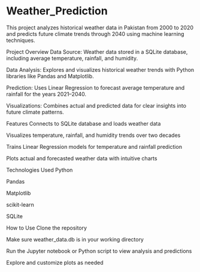 # Weather_Prediction
This project analyzes historical weather data in Pakistan from 2000 to 2020 and predicts future climate trends through 2040 using machine learning techniques.

Project Overview
Data Source: Weather data stored in a SQLite database, including average temperature, rainfall, and humidity.

Data Analysis: Explores and visualizes historical weather trends with Python libraries like Pandas and Matplotlib.

Prediction: Uses Linear Regression to forecast average temperature and rainfall for the years 2021–2040.

Visualizations: Combines actual and predicted data for clear insights into future climate patterns.

Features
Connects to SQLite database and loads weather data

Visualizes temperature, rainfall, and humidity trends over two decades

Trains Linear Regression models for temperature and rainfall prediction

Plots actual and forecasted weather data with intuitive charts

Technologies Used
Python

Pandas

Matplotlib

scikit-learn

SQLite

How to Use
Clone the repository

Make sure weather_data.db is in your working directory

Run the Jupyter notebook or Python script to view analysis and predictions

Explore and customize plots as needed

